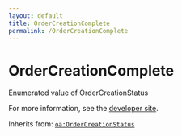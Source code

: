 ```yaml
---
layout: default
title: OrderCreationComplete
permalink: /OrderCreationComplete
---
```


# OrderCreationComplete
Enumerated value of OrderCreationStatus

For more information, see the [developer site](https://developer.openactive.io/data-model/types/ordercreationcomplete).

Inherits from: [`oa:OrderCreationStatus`](https://openactive.io/OrderCreationStatus)
